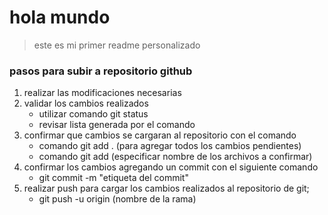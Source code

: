 # hola mundo
> este es mi primer readme personalizado
### pasos para subir a repositorio github

1. realizar las modificaciones necesarias
2. validar los cambios realizados
    * utilizar comando git status
    * revisar lista generada por el comando
3. confirmar que cambios se cargaran al repositorio con el comando 
    * comando git add . (para agregar todos los cambios pendientes)
    * comando git add (especificar nombre de los archivos a confirmar)
4. confirmar los cambios agregando un commit con el siguiente comando 
    * git commit -m "etiqueta del commit"
5. realizar push para cargar los cambios realizados al repositorio de git; 
    * git push -u origin (nombre de la rama)
